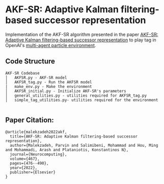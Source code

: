 # AKF-SR: Adaptive Kalman filtering-based successor representation

Implementation of the AKF-SR algorithm presented in the paper [AKF-SR: Adaptive Kalman filtering-based successor representation](https://arxiv.org/pdf/2204.00049.pdf) to play tag in OpenAI's [multi-agent particle environment](https://github.com/openai/multiagent-particle-envs).

## Code Structure
```
AKF-SR Codebase
│   AKFSR.py - AKF-SR model
│   AKFSR_tag.py - Run the AKFSR model
|   make_env.py - Make the environment
│   AKFSR_initial.py - Initialize AKF-SR's parameters
│   general_utilities.py - utilities required for AKFSR_tag.py
│   simple_tag_utilities.py- utilities required for the environment


```

## Paper Citation:
```
@article{malekzadeh2022akf,
  title={AKF-SR: Adaptive Kalman filtering-based successor representation},
  author={Malekzadeh, Parvin and Salimibeni, Mohammad and Hou, Ming and Mohammadi, Arash and Plataniotis, Konstantinos N},
  journal={Neurocomputing},
  volume={467},
  pages={476--490},
  year={2022},
  publisher={Elsevier}
}
```
